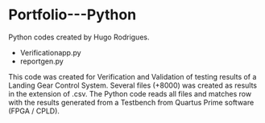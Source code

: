 # Portfolio---Python
Python codes created by Hugo Rodrigues.
- Verificationapp.py
- reportgen.py

This code was created for Verification and Validation of testing results of a Landing Gear Control System. Several files (+8000) was created as results in the extension of .csv. 
The Python code reads all files and matches row with the results generated from a Testbench from Quartus Prime software (FPGA / CPLD).
